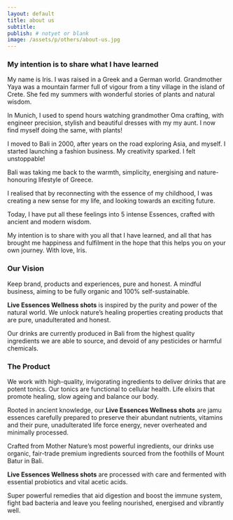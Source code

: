 ```yaml
---
layout: default
title: about us
subtitle:
publish: # notyet or blank
image: /assets/p/others/about-us.jpg
---
```

### My intention is to share what I have learned

My name is Iris. I was raised in a Greek and a German world. Grandmother Yaya was a mountain farmer full of vigour from a tiny village in the island of Crete. She fed my summers with wonderful stories of plants and natural wisdom.

In Munich, I used to spend hours watching grandmother Oma crafting, with engineer precision, stylish and beautiful dresses with my my aunt. I now find myself doing the same, with plants!

I moved to Bali in 2000, after years on the road exploring Asia, and myself. I started launching a fashion business. My creativity sparked. I felt unstoppable!

Bali was taking me back to the warmth, simplicity, energising and nature-honouring lifestyle of Greece.

I realised that by reconnecting with the essence of my childhood, I was creating a new sense for my life, and looking towards an exciting future.

Today, I have put all these feelings into 5 intense Essences, crafted with ancient and modern wisdom.

My intention is to share with you all that I have learned, and all that has brought me happiness and fulfilment in the hope that this helps you on your own journey. With love, Iris.

### Our Vision

Keep brand, products and experiences, pure and honest. A mindful business, aiming to be fully organic and 100% self-sustainable.

**Live Essences Wellness shots** is inspired by the purity and power of the natural world. We unlock nature’s healing properties creating products that are pure, unadulterated and honest.

Our drinks are currently produced in Bali from the highest quality ingredients we are able to source, and devoid of any pesticides or harmful chemicals.

### The Product

We work with high-quality, invigorating ingredients to deliver drinks that are potent tonics. Our tonics are functional to cellular health. Life elixirs that promote healing, slow ageing and balance our body.

Rooted in ancient knowledge, our **Live Essences Wellness shots** are jamu essences carefully prepared to preserve their abundant nutrients, vitamins and their pure, unadulterated life force energy, never overheated and minimally processed.

Crafted from Mother Nature’s most powerful ingredients, our drinks use organic, fair-trade premium ingredients sourced from the foothills of Mount Batur in Bali.

**Live Essences Wellness shots** are processed with care and fermented with essential probiotics and vital acetic acids.

Super powerful remedies that aid digestion and boost the immune system, fight bad bacteria and leave you feeling nourished, energised and vibrantly well. 
